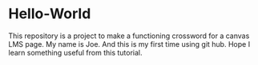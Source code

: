 # Hello-World
This repository is a project to make a functioning crossword for a canvas LMS page.
My name is Joe. And this is my first time using git hub.
Hope I learn something useful from this tutorial.
